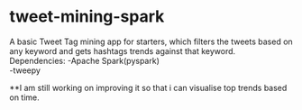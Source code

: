 # tweet-mining-spark
A basic Tweet Tag mining app for starters, which filters the tweets based on any keyword and gets hashtags trends against that keyword.
Dependencies:
  -Apache Spark(pyspark)<br>
  -tweepy
  
  
  
  
  
 **I am still working on improving it so that i can visualise top trends based on time.
